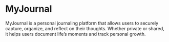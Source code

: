 # MyJournal
MyJournal is a personal journaling platform that allows users to securely capture, organize, and reflect on their thoughts. Whether private or shared, it helps users document life’s moments and track personal growth.
